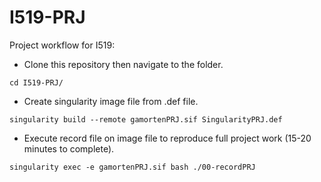 # I519-PRJ

Project workflow for I519:

* Clone this repository then navigate to the folder.

`cd I519-PRJ/`

* Create singularity image file from .def file.

`singularity build --remote gamortenPRJ.sif SingularityPRJ.def`

* Execute record file on image file to reproduce full project work (15-20 minutes to complete).

`singularity exec -e gamortenPRJ.sif bash ./00-recordPRJ`

